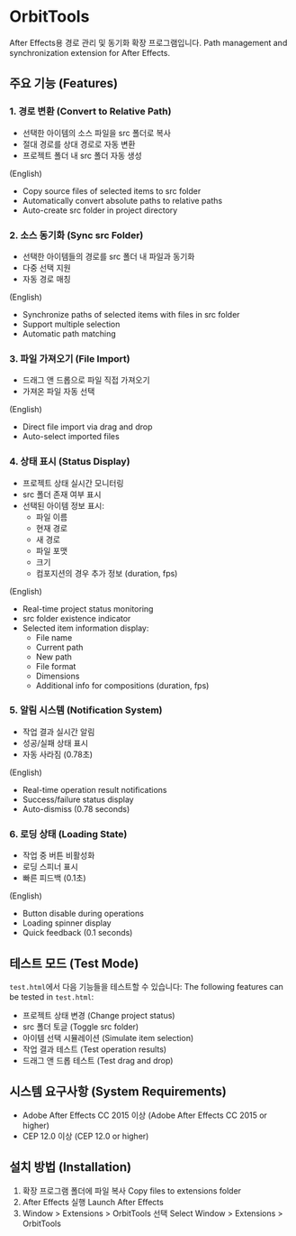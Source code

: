 # OrbitTools

After Effects용 경로 관리 및 동기화 확장 프로그램입니다.
Path management and synchronization extension for After Effects.

## 주요 기능 (Features)

### 1. 경로 변환 (Convert to Relative Path)
- 선택한 아이템의 소스 파일을 src 폴더로 복사
- 절대 경로를 상대 경로로 자동 변환
- 프로젝트 폴더 내 src 폴더 자동 생성

(English)
- Copy source files of selected items to src folder
- Automatically convert absolute paths to relative paths
- Auto-create src folder in project directory

### 2. 소스 동기화 (Sync src Folder)
- 선택한 아이템들의 경로를 src 폴더 내 파일과 동기화
- 다중 선택 지원
- 자동 경로 매칭

(English)
- Synchronize paths of selected items with files in src folder
- Support multiple selection
- Automatic path matching

### 3. 파일 가져오기 (File Import)
- 드래그 앤 드롭으로 파일 직접 가져오기
- 가져온 파일 자동 선택

(English)
- Direct file import via drag and drop
- Auto-select imported files

### 4. 상태 표시 (Status Display)
- 프로젝트 상태 실시간 모니터링
- src 폴더 존재 여부 표시
- 선택된 아이템 정보 표시:
  - 파일 이름
  - 현재 경로
  - 새 경로
  - 파일 포맷
  - 크기
  - 컴포지션의 경우 추가 정보 (duration, fps)

(English)
- Real-time project status monitoring
- src folder existence indicator
- Selected item information display:
  - File name
  - Current path
  - New path
  - File format
  - Dimensions
  - Additional info for compositions (duration, fps)

### 5. 알림 시스템 (Notification System)
- 작업 결과 실시간 알림
- 성공/실패 상태 표시
- 자동 사라짐 (0.78초)

(English)
- Real-time operation result notifications
- Success/failure status display
- Auto-dismiss (0.78 seconds)

### 6. 로딩 상태 (Loading State)
- 작업 중 버튼 비활성화
- 로딩 스피너 표시
- 빠른 피드백 (0.1초)

(English)
- Button disable during operations
- Loading spinner display
- Quick feedback (0.1 seconds)

## 테스트 모드 (Test Mode)
`test.html`에서 다음 기능들을 테스트할 수 있습니다:
The following features can be tested in `test.html`:

- 프로젝트 상태 변경 (Change project status)
- src 폴더 토글 (Toggle src folder)
- 아이템 선택 시뮬레이션 (Simulate item selection)
- 작업 결과 테스트 (Test operation results)
- 드래그 앤 드롭 테스트 (Test drag and drop)

## 시스템 요구사항 (System Requirements)
- Adobe After Effects CC 2015 이상 (Adobe After Effects CC 2015 or higher)
- CEP 12.0 이상 (CEP 12.0 or higher)

## 설치 방법 (Installation)
1. 확장 프로그램 폴더에 파일 복사
   Copy files to extensions folder
2. After Effects 실행
   Launch After Effects
3. Window > Extensions > OrbitTools 선택
   Select Window > Extensions > OrbitTools